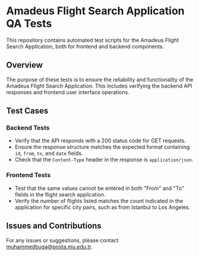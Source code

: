 # Amadeus Flight Search Application QA Tests

This repository contains automated test scripts for the Amadeus Flight Search Application, both for frontend and backend components.

## Overview

The purpose of these tests is to ensure the reliability and functionality of the Amadeus Flight Search Application. This includes verifying the backend API responses and frontend user interface operations.

## Test Cases

### Backend Tests

- Verify that the API responds with a 200 status code for GET requests.
- Ensure the response structure matches the expected format containing `id`, `from`, `to`, and `date` fields.
- Check that the `Content-Type` header in the response is `application/json`.

### Frontend Tests

- Test that the same values cannot be entered in both "From" and "To" fields in the flight search application.
- Verify the number of flights listed matches the count indicated in the application for specific city pairs, such as from Istanbul to Los Angeles.

## Issues and Contributions

For any issues or suggestions, please contact [muhammedbuga@posta.mu.edu.tr](mailto:muhammedbuga@posta.mu.edu.tr).

